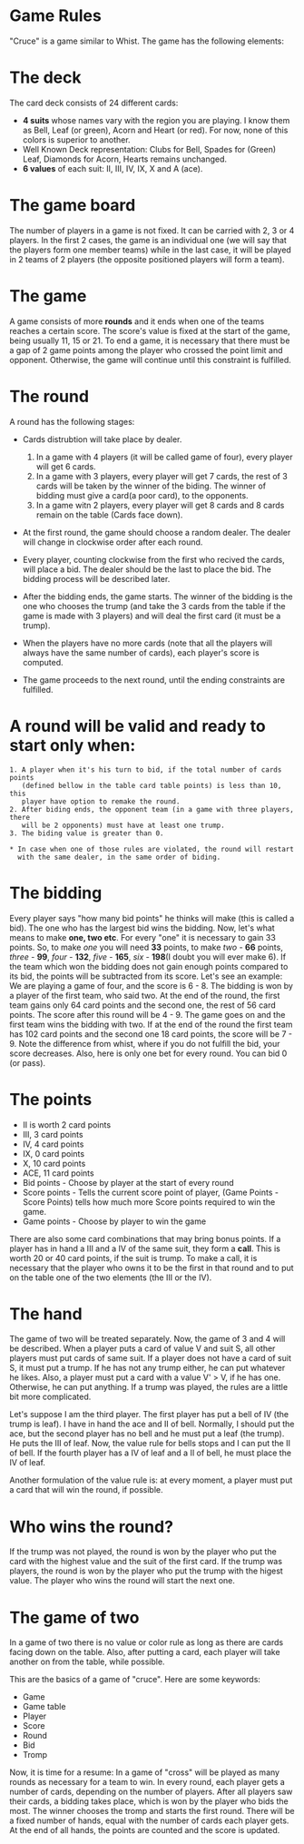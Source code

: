 Game Rules
=========

"Cruce" is a game similar to Whist. The game has the following elements:

# The deck

The card deck consists of 24 different cards:
* __4 suits__ whose names vary with the region you are playing. I know them as
  Bell, Leaf (or green), Acorn and Heart (or red). For now, none of this colors 
  is superior to another. 
* Well Known Deck representation: Clubs for Bell, Spades for (Green) Leaf,
  Diamonds for Acorn, Hearts remains unchanged.
* __6 values__ of each suit: II, III, IV, IX, X and A (ace).

# The game board
The number of players in a game is not fixed. It can be carried with 2, 3 or 4
players. In the first 2 cases, the game is an individual one (we will say that
the players form one member teams) while in the last case, it will be played in
2 teams of 2 players (the opposite positioned players will form a team).

# The game

A game consists of more __rounds__ and it ends when one of the teams reaches a
certain score. The score's value is fixed at the start of the game, being
usually 11, 15 or 21. To end a game, it is necessary that there must be a gap of
2 game points among the player who crossed the point limit and opponent.
Otherwise, the game will continue until this constraint is fulfilled.

# The round

A round has the following stages:

* Cards distrubtion will take place by dealer.
    1. In a game with 4 players (it will be called game of four), every player
       will get 6 cards.
    2. In a game with 3 players, every player will get 7 cards, the rest of 3
	cards will be taken by the winner of the biding. The winner of bidding 
	must give a card(a poor card), to the opponents.
    3. In a game witn 2 players, every player will get 8 cards and 8 cards
       remain on the table (Cards face down).

* At the first round, the game should choose a random dealer. The dealer will
  change in clockwise order after each round.
* Every player, counting clockwise from the first who recived the cards, will
  place a bid. The dealer should be the last to place the bid. The bidding
  process will be described later.
* After the bidding ends, the game starts. The winner of the bidding is the one
  who chooses the trump (and take the 3 cards from the table if the game is
  made with 3 players) and will deal the first card (it must be a trump). 
* When the players have no more cards (note that all the players will always
  have the same number of cards), each player's score is computed.
* The game proceeds to the next round, until the ending constraints are
  fulfilled.

# A round will be valid and ready to start only when:
    1. A player when it's his turn to bid, if the total number of cards points
       (defined bellow in the table card table points) is less than 10, this 
	   player have option to remake the round. 
    2. After biding ends, the opponent team (in a game with three players, there
       will be 2 opponents) must have at least one trump.
	3. The biding value is greater than 0.

	* In case when one of those rules are violated, the round will restart 
	  with the same dealer, in the same order of biding.


# The bidding

Every player says "how many bid points" he thinks will make (this is called a 
bid). The one who has the largest bid wins the bidding. Now, let's what means to
make __one, two etc__.
For every "one" it is necessary to gain 33 points. So, to make _one_ you will
need __33__ points, to make _two_ - __66__ points, _three_ - __99__,
_four_ - __132__, _five_ - __165__, _six_ - __198__(I doubt you will ever make 6).
If the team which won the bidding does not gain enough points compared to its
bid, the points will be subtracted from its score. Let's see an example:
We are playing a game of four, and the score is 6 - 8. The bidding is won by a
player of the first team, who said two. At the end of the round, the first team 
gains only 64 card points and the second one, the rest of 56 card points. The
score after this round will be 4 - 9. The game goes on and the first team wins
the bidding with two. If at the end of the round the first team has 102 card
points and the second one 18 card points, the score will be 7 - 9. Note the
difference from whist, where if you do not fulfill the bid, your score 
decreases. Also, here is only one bet for every round. You can bid 0 (or pass).


# The points

* II is worth 2 card points
* III, 3 card points
* IV, 4 card points
* IX, 0 card points
* X, 10 card points
* ACE, 11 card points
* Bid points - Choose by player at the start of every round
* Score points - Tells the current score point of player, (Game Points - Score
  Points) tells how much more Score points
  required to win the game.
* Game points - Choose by player to win the game


There are also some card combinations that may bring bonus points. If a player
has in hand a III and a IV of the same suit, they form a __call__. This is worth
20 or 40 card points, if the suit is trump. To make a call, it is necessary that
the player who owns it to be the first in that round and to put on the table one
of the two elements (the III or the IV).

# The hand

The game of two will be treated separately. Now, the game of 3 and 4 will be
described.
When a player puts a card of value V and suit S, all other players must put
cards of same suit. If a player does not have a card of suit S, it must put a
trump. If he has not any trump either, he can put whatever he likes. Also, a
player must put a card with a value V' > V, if he has one. Otherwise, he can put
anything. If a trump was played, the rules are a little bit more complicated.

Let's suppose I am the third player. The first player has put a bell of IV (the
trump is leaf). I have in hand the ace and II of bell. Normally, I should put
the ace, but the second player has no bell and he must put a leaf (the trump).
He puts the III of leaf. Now, the value rule for bells stops and I can put the
II of bell. If the fourth player has a IV of leaf and a II of bell, he must
place the IV of leaf.

Another formulation of the value rule is: at every moment, a player must put a
card that will win the round, if possible.

# Who wins the round?

If the trump was not played, the round is won by the player who put the card
with the highest value and the suit of the first card.
If the trump was players, the round is won by the player who put the trump with
the higest value.
The player who wins the round will start the next one.

# The game of two

In a game of two there is no value or color rule as long as there are cards
facing down on the table. Also, after putting a card, each player will take
another on from the table, while possible.


This are the basics of a game of "cruce". Here are some keywords:
* Game
* Game table
* Player
* Score
* Round
* Bid
* Tromp

Now, it is time for a resume:
In a game of "cross" will be played as many rounds as necessary for a team to
win. In every round, each player gets a number of cards, depending on the number
of players. After all players saw their cards, a bidding takes place, which is
won by the player who bids the most. The winner chooses the tromp and starts the
first round. There will be a fixed number of hands, equal with the number of
cards each player gets. At the end of all hands, the points are counted and the
score is updated.
